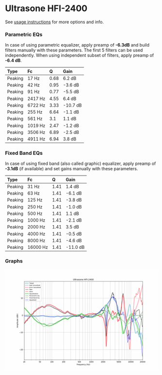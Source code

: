 # Ultrasone HFI-2400
See [usage instructions](https://github.com/jaakkopasanen/AutoEq#usage) for more options and info.

### Parametric EQs
In case of using parametric equalizer, apply preamp of **-6.3dB** and build filters manually
with these parameters. The first 5 filters can be used independently.
When using independent subset of filters, apply preamp of **-6.4 dB**.

| Type    | Fc      |    Q | Gain     |
|:--------|:--------|:-----|:---------|
| Peaking | 17 Hz   | 0.68 | 6.2 dB   |
| Peaking | 42 Hz   | 0.95 | -3.6 dB  |
| Peaking | 91 Hz   | 0.77 | -5.5 dB  |
| Peaking | 2417 Hz | 4.55 | 6.4 dB   |
| Peaking | 6722 Hz | 3.33 | -10.7 dB |
| Peaking | 255 Hz  | 6.64 | -1.1 dB  |
| Peaking | 561 Hz  | 3.1  | 1.1 dB   |
| Peaking | 1019 Hz | 2.47 | -1.2 dB  |
| Peaking | 3506 Hz | 6.89 | -2.5 dB  |
| Peaking | 4911 Hz | 6.94 | 3.8 dB   |

### Fixed Band EQs
In case of using fixed band (also called graphic) equalizer, apply preamp of **-3.1dB**
(if available) and set gains manually with these parameters.

| Type    | Fc       |    Q | Gain     |
|:--------|:---------|:-----|:---------|
| Peaking | 31 Hz    | 1.41 | 1.4 dB   |
| Peaking | 63 Hz    | 1.41 | -6.1 dB  |
| Peaking | 125 Hz   | 1.41 | -3.8 dB  |
| Peaking | 250 Hz   | 1.41 | -1.0 dB  |
| Peaking | 500 Hz   | 1.41 | 1.1 dB   |
| Peaking | 1000 Hz  | 1.41 | -2.1 dB  |
| Peaking | 2000 Hz  | 1.41 | 3.5 dB   |
| Peaking | 4000 Hz  | 1.41 | -0.5 dB  |
| Peaking | 8000 Hz  | 1.41 | -4.6 dB  |
| Peaking | 16000 Hz | 1.41 | -11.0 dB |

### Graphs
![](./Ultrasone%20HFI-2400.png)